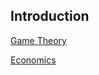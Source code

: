 ## Introduction



[Game Theory](/docs/Economics/Game_Theory.md)



[Economics](/docs/Economics/经济学导论.md)